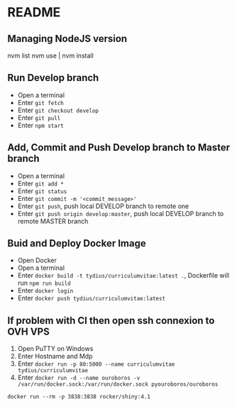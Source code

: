 # README

## Managing NodeJS version

nvm list
nvm use <v> | nvm install <v>

## Run Develop branch

- Open a terminal
- Enter `git fetch`
- Enter `git checkout develop`
- Enter `git pull`
- Enter `npm start`

## Add, Commit and Push Develop branch to Master branch

- Open a terminal
- Enter `git add *`
- Enter `git status`
- Enter `git commit -m '<commit_message>'`
- Enter `git push`, push local DEVELOP branch to remote one
- Enter `git push origin develop:master`, push local DEVELOP branch to remote MASTER branch

## Buid and Deploy Docker Image

- Open Docker
- Open a terminal
- Enter `docker build -t tydius/curriculumvitae:latest .`, Dockerfile will run `npm run build`
- Enter `docker login`
- Enter `docker push tydius/curriculumvitae:latest`

## If problem with CI then open ssh connexion to OVH VPS

1. Open PuTTY on Windows
2. Enter Hostname and Mdp
3. Enter `docker run -p 80:5000 --name curriculumvitae tydius/curriculumvitae`
4. Enter `docker run -d --name ouroboros -v /var/run/docker.sock:/var/run/docker.sock pyouroboros/ouroboros`

`docker run --rm -p 3838:3838 rocker/shiny:4.1`
